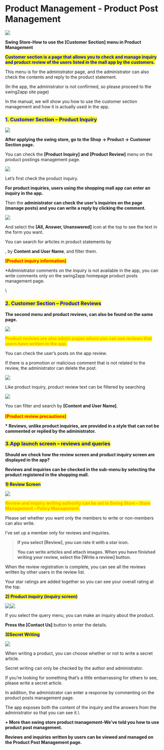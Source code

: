 # Product Management - Product Post Management

![](https://support.swing2app.com/wp-content/uploads/2018/11/shop18.png)

**Swing Store-How to use the \[Customer Section] menu in Product Management**

<mark style="color:blue;">**Customer section is a page that allows you to check and manage inquiry and product review  of the users listed in the mall app by the customers.**</mark>

This menu is for the administrator page, and the administrator can also check the contents and reply to the product statement.

(In the app, the administrator is not confirmed, so please proceed to the swing2app site page)

In the manual, we will show you how to use the customer section management and how it is actually used in the app.



&#x20;

### <mark style="color:blue;">**1. Customer Section – Product Inquiry**</mark>

![](https://support.swing2app.com/wp-content/uploads/2018/11/lals@3x.png)

**After applying the swing store, go to the Shop → Product → Customer Section page.**&#x20;

You can check the **\[Product Inquiry] and \[Product Review]** menu on the product postings management page.



![](https://support.swing2app.com/wp-content/uploads/2018/11/post1.png)

Let’s first check the product inquiry.

**For product inquiries, users using the shopping mall app can enter an inquiry in the app.**

Then the **administrator can check the user’s inquiries on the page (manage posts) and you can write a reply by clicking the comment.**

![](https://support.swing2app.com/wp-content/uploads/2018/11/post.png)

And select the **\[All, Answer, Unanswered]** icon at the top to see the text in the form you want.

You can search for articles in product statements by

, by **Content and User Name**, and filter them.



<mark style="color:red;">**\[Product inquiry information]**</mark>

\*Administrator comments on the inquiry is not available in the app, you can write comments only on the swing2app homepage product posts management page.

\


### <mark style="color:blue;">**2. Customer Section – Product Reviews**</mark>

**The second menu and product reviews, can also be found on the same page.**

![](https://support.swing2app.com/wp-content/uploads/2018/11/post2-1.png)

<mark style="color:orange;">**Product reviews are also admin pages where you can see reviews that users have written in the app.**</mark>&#x20;

You can check the user’s posts on the app review.

If there is a promotion or malicious comment that is not related to the review, the administrator can delete the post.



![](https://support.swing2app.com/wp-content/uploads/2018/11/post4.png)

Like product inquiry, product review text can be filtered by searching





![](https://support.swing2app.com/wp-content/uploads/2018/11/post3.png)

You can filter and search by **\[Content and User Name]**.\
\
<mark style="color:red;">**\[Product review precautions]**</mark>

**\* Reviews, unlike product inquiries, are provided in a style that can not be commented or replied by the administrator.**



### <mark style="color:blue;">**3.App launch screen – reviews and queries**</mark>

**Should we check how the review screen and product inquiry screen are displayed in the app?**

**Reviews and inquiries can be checked in the sub-menu by selecting the product registered in the shopping mall.**&#x20;

<mark style="color:blue;">**1) Review Screen**</mark>

![](https://support.swing2app.com/wp-content/uploads/2018/11/Group-794@3x.png)

<mark style="color:orange;">**Review and inquiry writing authority can be set in Swing Store – Store Management – Policy Management.**</mark>

Please set whether you want only the members to write or non-members can also write.

I’ve set up a member only for reviews and inquiries.

> **If you select \[Review], you can rate it with a star icon.**
>
> **You can write articles and attach images. When you have finished writing your review, select the \[Write a review] button.**

When the review registration is complete, you can see all the reviews written by other users in the review list.

Your star ratings are added together so you can see your overall rating at the top.





<mark style="color:blue;">**2) Product inquiry (inquiry screen)**</mark>

![](https://support.swing2app.com/wp-content/uploads/2018/11/Group-796@3x.png)![](https://support.swing2app.com/wp-content/uploads/2018/11/Group-797@3x.png)

If you select the query menu, you can make an inquiry about the product.

**Press the \[Contact Us]** button to enter the details.



<mark style="color:blue;">**3)Secret Writing**</mark>&#x20;

![](https://support.swing2app.com/wp-content/uploads/2018/11/Group-798@3x.png)

When writing a product, you can choose whether or not to write a secret article.

Secret writing can only be checked by the author and administrator.&#x20;

If you’re looking for something that’s a little embarrassing for others to see, please write a secret article.

In addition, the administrator can enter a response by commenting on the product posts management page.

The app exposes both the content of the inquiry and the answers from the administrator so that you can see it.\


**+ More than swing store product management-We’ve told you how to use product post management.**

**Reviews and inquiries written by users can be viewed and managed on the Product Post Management page.**
